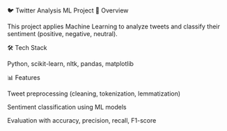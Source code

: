 🐦 Twitter Analysis ML Project
📌 Overview

This project applies Machine Learning to analyze tweets and classify their sentiment (positive, negative, neutral).


🛠️ Tech Stack

Python, scikit-learn, nltk, pandas, matplotlib


📊 Features

Tweet preprocessing (cleaning, tokenization, lemmatization)

Sentiment classification using ML models

Evaluation with accuracy, precision, recall, F1-score

